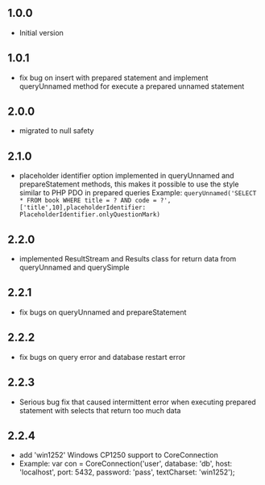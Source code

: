 ## 1.0.0

- Initial version

## 1.0.1

- fix bug on insert with prepared statement and implement queryUnnamed method for execute a prepared unnamed statement

## 2.0.0

- migrated to null safety 

## 2.1.0

- placeholder identifier option implemented in queryUnnamed and prepareStatement methods, 
this makes it possible to use the style similar to PHP PDO in prepared 
queries Example: 
    ``` queryUnnamed('SELECT * FROM book WHERE title = ? AND code = ?',['title',10],placeholderIdentifier: PlaceholderIdentifier.onlyQuestionMark) ```


## 2.2.0

- implemented ResultStream and Results class for return data from queryUnnamed and querySimple

## 2.2.1

- fix bugs on queryUnnamed and prepareStatement


## 2.2.2

- fix bugs on query error and database restart error

## 2.2.3

- Serious bug fix that caused intermittent error when executing prepared statement with selects that return too much data

## 2.2.4

- add 'win1252' Windows CP1250 support to CoreConnection 
- Example: var con = CoreConnection('user', database: 'db', host: 'localhost', port: 5432, password: 'pass', textCharset: 'win1252');